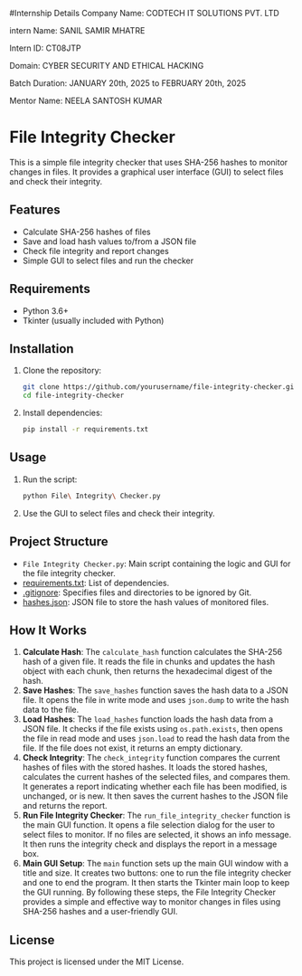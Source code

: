 #Internship Details
Company Name: CODTECH IT SOLUTIONS PVT. LTD

intern Name: SANIL SAMIR MHATRE

Intern ID: CT08JTP

Domain: CYBER SECURITY AND ETHICAL HACKING

Batch Duration: JANUARY 20th, 2025 to FEBRUARY 20th, 2025

Mentor Name: NEELA SANTOSH KUMAR


# File Integrity Checker
This is a simple file integrity checker that uses SHA-256 hashes to monitor changes in files. It provides a graphical user interface (GUI) to select files and check their integrity.

## Features
- Calculate SHA-256 hashes of files
- Save and load hash values to/from a JSON file
- Check file integrity and report changes
- Simple GUI to select files and run the checker

## Requirements
- Python 3.6+
- Tkinter (usually included with Python)

## Installation
1. Clone the repository:
    ```sh
    git clone https://github.com/yourusername/file-integrity-checker.git
    cd file-integrity-checker
    ```
2. Install dependencies:
    ```sh
    pip install -r requirements.txt
    ```

## Usage
1. Run the script:
    ```sh
    python File\ Integrity\ Checker.py
    ```
2. Use the GUI to select files and check their integrity.

## Project Structure
- `File Integrity Checker.py`: Main script containing the logic and GUI for the file integrity checker.
- [requirements.txt](http://_vscodecontentref_/0): List of dependencies.
- [.gitignore](http://_vscodecontentref_/1): Specifies files and directories to be ignored by Git.
- [hashes.json](http://_vscodecontentref_/2): JSON file to store the hash values of monitored files.

## How It Works
1. **Calculate Hash**: The `calculate_hash` function calculates the SHA-256 hash of a given file. It reads the file in chunks and updates the hash object with each chunk, then returns the hexadecimal digest of the hash.
2. **Save Hashes**: The `save_hashes` function saves the hash data to a JSON file. It opens the file in write mode and uses `json.dump` to write the hash data to the file.
3. **Load Hashes**: The `load_hashes` function loads the hash data from a JSON file. It checks if the file exists using `os.path.exists`, then opens the file in read mode and uses `json.load` to read the hash data from the file. If the file does not exist, it returns an empty dictionary.
4. **Check Integrity**: The `check_integrity` function compares the current hashes of files with the stored hashes. It loads the stored hashes, calculates the current hashes of the selected files, and compares them. It generates a report indicating whether each file has been modified, is unchanged, or is new. It then saves the current hashes to the JSON file and returns the report.
5. **Run File Integrity Checker**: The `run_file_integrity_checker` function is the main GUI function. It opens a file selection dialog for the user to select files to monitor. If no files are selected, it shows an info message. It then runs the integrity check and displays the report in a message box.
6. **Main GUI Setup**: The `main` function sets up the main GUI window with a title and size. It creates two buttons: one to run the file integrity checker and one to end the program. It then starts the Tkinter main loop to keep the GUI running.
By following these steps, the File Integrity Checker provides a simple and effective way to monitor changes in files using SHA-256 hashes and a user-friendly GUI.

## License
This project is licensed under the MIT License.
